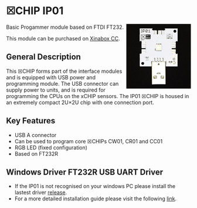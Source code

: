 # ☒CHIP IP01
<img src="extras/IP01-V1.0.4.JPG" width="35%" height="auto" align="right">
Basic Progammer module based on FTDI FT232.

This module can be purchased on [Xinabox CC](https://xinabox.cc/products/IP01/).

## General Description
This ☒CHIP forms part of the interface modules and is equipped with USB power and programming module. The USB connector can supply power to units, and is required for programming the CPUs on the xCHIP sensors. The IP01 ☒CHIP is housed in an extremely compact 2U×2U chip with one connection port.

## Key Features
- USB A connector
- Can be used to program core ☒CHIPs CW01, CR01 and CC01
- RGB LED (fixed configuration)
- Based on FT232R

## Windows Driver FT232R USB UART Driver
- If the IP01 is not recognised on your windows PC please install the lastest driver [release](https://github.com/xinabox/xIP01/releases/latest).
- For a more detailed installation guide please visit the following [link](http://www.usb-drivers.org/ft232r-usb-uart-driver.html).



